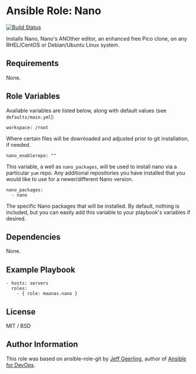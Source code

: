 # Ansible Role: Nano

[![Build Status](https://travis-ci.org/maanas/ansible-role-nano.svg?branch=master)](https://travis-ci.org/maanas/ansible-role-nano)

Installs Nano, Nano's ANOther editor, an enhanced free Pico clone, on any RHEL/CentOS or Debian/Ubuntu Linux system.

## Requirements

None.

## Role Variables

Available variables are listed below, along with default values (see `defaults/main.yml`):

    workspace: /root

Where certain files will be downloaded and adjusted prior to git installation, if needed.

    nano_enablerepo: ""

This variable, a well as `nano_packages`, will be used to install nano via a particular `yum` repo. Any additional repositories you have installed that you would like to use for a newer/different Nano version.

    nano_packages:
      - nano

The specific Nano packages that will be installed. By default, nothing is included, but you can easily add this variable to your playbook's variables if desired.

    
## Dependencies

None.

## Example Playbook

    - hosts: servers
      roles:
        - { role: maanas.nano }

## License

MIT / BSD

## Author Information

This role was based on ansible-role-git by [Jeff Geerling](https://github.com/geerlingguy/ansible-role-git/), author of [Ansible for DevOps](https://www.ansiblefordevops.com/).


